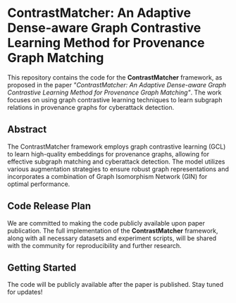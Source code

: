 # ContrastMatcher: An Adaptive Dense-aware Graph Contrastive Learning Method for Provenance Graph Matching

This repository contains the code for the **ContrastMatcher** framework, as proposed in the paper *"ContrastMatcher: An Adaptive Dense-aware Graph Contrastive Learning Method for Provenance Graph Matching"*. The work focuses on using graph contrastive learning techniques to learn subgraph relations in provenance graphs for cyberattack detection.

## Abstract
The ContrastMatcher framework employs graph contrastive learning (GCL) to learn high-quality embeddings for provenance graphs, allowing for effective subgraph matching and cyberattack detection. The model utilizes various augmentation strategies to ensure robust graph representations and incorporates a combination of Graph Isomorphism Network (GIN) for optimal performance.


## Code Release Plan
We are committed to making the code publicly available upon paper publication. The full implementation of the **ContrastMatcher** framework, along with all necessary datasets and experiment scripts, will be shared with the community for reproducibility and further research.

## Getting Started
The code will be publicly available after the paper is published. Stay tuned for updates!

